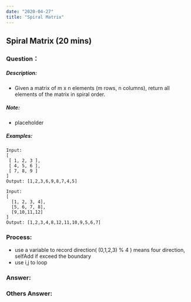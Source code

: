 ```yaml
---
date: "2020-04-27"
title: "Spiral Matrix"
---
```


## Spiral Matrix (20 mins)

### Question：

##### Description:
* Given a matrix of m x n elements (m rows, n columns), return all elements of the matrix in spiral order.

##### Note:
* placeholder

##### Examples:
```
Input:
[
 [ 1, 2, 3 ],
 [ 4, 5, 6 ],
 [ 7, 8, 9 ]
]
Output: [1,2,3,6,9,8,7,4,5]

Input:
[
  [1, 2, 3, 4],
  [5, 6, 7, 8],
  [9,10,11,12]
]
Output: [1,2,3,4,8,12,11,10,9,5,6,7]
```

### Process:
- use a variable to record direction( (0,1,2,3) % 4 ) means four direction, selfAdd if exceed the boundary
- use i,j to loop

### Answer:

### Others Answer:
